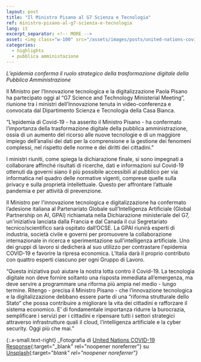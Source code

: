 ```yaml
---
layout: post
title: "Il Ministro Pisano al G7 Scienza e Tecnologia"
ref: ministro-pisano-al-g7-scienza-e-tecnologia
lang: it
excerpt_separator: <!-- MORE -->
asset: <img class="w-100" src="/assets/images/posts/united-nations-covid-19-response.jpg" alt="Immuni disponibile il codice sorgente"/>
categories:
  - highlights
  - pubblica amministazione
---
```


_L’epidemia conferma il ruolo strategico della trasformazione digitale della Pubblica Amministrazione_

<!-- MORE -->

Il Ministro per l’Innovazione tecnologica e la digitalizzazione Paola Pisano ha partecipato oggi al “G7 Science and Technology Ministerial Meeting”, riunione tra i ministri dell’Innovazione tenuta in video-conferenza e convocata dal Dipartimento Scienza e Tecnologia della Casa Bianca.  

“L’epidemia di Covid-19 - ha asserito il Ministro Pisano - ha confermato l’importanza della trasformazione digitale della pubblica amministrazione, ossia di un aumento del ricorso alle nuove tecnologie e di un maggiore impiego dell’analisi dei dati per la comprensione e la gestione dei fenomeni complessi, nel rispetto delle norme e dei diritti dei cittadini.”  

I ministri riuniti, come spiega la dichiarazione finale, si sono impegnati a collaborare affinché risultati  di ricerche, dati e informazioni sul Covid-19 ottenuti da governi siano il più possibile accessibili al pubblico per via informatica  nel quadro delle normative vigenti, comprese quelle sulla privacy e sulla proprietà intellettuale. Questo per affrontare l’attuale pandemia e per attività di prevenzione. 

Il Ministro per l'innovazione tecnologica e digitalizzazione ha confermato l’adesione italiana al Partenariato Globale sull’Intelligenza Artificiale (Global Partnership on AI, GPAI) richiamata nella Dichiarazione ministeriale del G7, un'iniziativa lanciata dalla Francia e dal Canada il cui Segretariato tecnico/scientifico sarà ospitato dall’OCSE. La GPAI riunirà esperti di industria, società civile e governi per promuovere la collaborazione internazionale in ricerca e sperimentazione sull'intelligenza artificiale. Uno dei  gruppi di lavoro si dedicherà al suo utilizzo per contrastare l'epidemia COVID-19 e favorire la ripresa economica. L’Italia darà il proprio contributo con  quattro esperti ciascuno per ogni Gruppo di Lavoro.  

“Questa iniziativa può aiutare la nostra lotta contro il Covid-19. La tecnologia digitale non deve fornire soltanto una risposta immediata all’emergenza, ma deve servire a programmare una riforma più ampia nel medio - lungo termine. Ritengo - precisa il Ministro Pisano - che l’innovazione tecnologica e la digitalizzazione debbano essere parte di una “riforma strutturale dello Stato” che possa contribuire a migliorare la vita dei cittadini e rafforzare il sistema economico. E’ di fondamentale importanza ridurre la burocrazia, semplificare i servizi per i cittadini e ripensare tutti i settori strategici attraverso infrastrutture quali il cloud, l’intelligenza artificiale e la cyber security. Oggi più che mai.”  

{:.x-small.text-right}
_Fotografia di [United Nations COVID-19 Response](https://unsplash.com/@unitednations?utm_source=unsplash&utm_medium=referral&utm_content=creditCopyText){:target="_blank" rel="noopener noreferrer"} su [Unsplash](https://unsplash.com/photos/fWYgXKMCqo0){:target="_blank" rel="noopener noreferrer"}_
